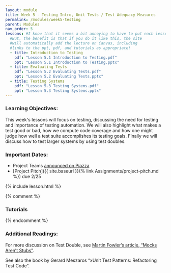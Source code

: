 ```yaml
---
layout: module
title: Week 5 - Testing Intro, Unit Tests / Test Adequacy Measures
permalink: /modules/week5-testing
parent: Modules
nav_order: 5
lessons: #I know that it seems a bit annoying to have to put each lesson in the yaml header like this...
  #But, the benefit is that if you do it like this, the site
  #will automatically add the lecture on Canvas, including
  #links to the ppt, pdf, and tutorials as appropriate!
  - title: Introduction to Testing
    pdf: "Lesson 5.1 Introduction to Testing.pdf"
    ppt: "Lesson 5.1 Introduction to Testing.pptx"
  - title: Evaluating Tests
    pdf: "Lesson 5.2 Evaluating Tests.pdf"
    ppt: "Lesson 5.2 Evaluating Tests.pptx"
  - title: Testing Systems
    pdf: "Lesson 5.3 Testing Systems.pdf"
    ppt: "Lesson 5.3 Testing Systems.pptx"
---
```


### Learning Objectives:

This week's lessons will focus on testing, discussing the need for testing and importance of testing automation. We will also highlight what makes a test good or bad, how we compute code coverage and how one might judge how well a test suite accomplishes its testing goals. Finally we will discuss how to test larger systems by using test doubles.

### Important Dates:

- Project Teams [announced on Piazza](https://piazza.com/class/ky1wxuhh7ry2ue?cid=309)
- [Project Pitch]({{ site.baseurl }}{% link Assignments/project-pitch.md %}) due 2/25

{% include lesson.html %}

{% comment %}

### Tutorials

{% endcomment %}

### Additional Readings:

For more discussion on Test Double, see [Martin Fowler’s article, “Mocks Aren’t Stubs”](https://martinfowler.com/articles/mocksArentStubs.html).

See also the book by Gerard Meszaros “xUnit Test Patterns: Refactoring Test Code”.
